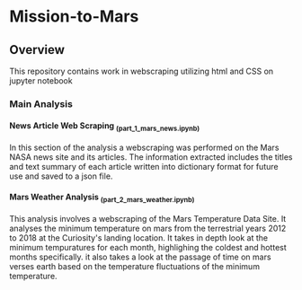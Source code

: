 # Mission-to-Mars
## Overview
This repository contains work in webscraping utilizing html and CSS on jupyter notebook
### Main Analysis
#### News Article Web Scraping <sub> (part_1_mars_news.ipynb)</sub> 
In this section of the analysis a webscraping was performed on the Mars NASA news site and its articles. The information extracted includes the titles and text summary of each article written into dictionary format for future use and saved to a json file. 
#### Mars Weather Analysis <sub>(part_2_mars_weather.ipynb) </sub>
This analysis involves a webscraping of the Mars Temperature Data Site. It analyses the minimum temperature on mars from the terrestrial years 2012 to 2018 at the Curiosity's landing location. It takes in depth look at the minimum tempuratures for each month, highlighing the coldest and hottest months specifically. it also takes a look at the passage of time on mars verses earth based on the temperature fluctuations of the minimum temperature.


